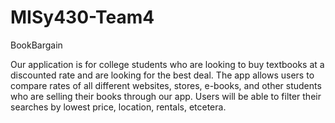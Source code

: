 MISy430-Team4
=============
BookBargain

Our application is for college students who are looking to buy textbooks at a discounted rate and are looking for the best deal. The app allows users to compare rates of all different websites, stores, e-books, and other students who are selling their books through our app. Users will be able to filter their searches by lowest price, location, rentals, etcetera.
